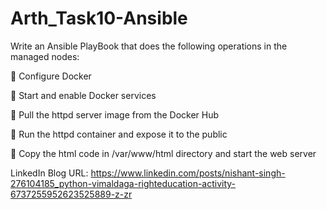 # Arth_Task10-Ansible

Write an Ansible PlayBook that does the following operations in the managed nodes:

🔹 Configure Docker

🔹 Start and enable Docker services

🔹 Pull the httpd server image from the Docker Hub

🔹 Run the httpd container and expose it to the public

🔹 Copy the html code in /var/www/html directory and start the web server


LinkedIn Blog URL: https://www.linkedin.com/posts/nishant-singh-276104185_python-vimaldaga-righteducation-activity-6737255952623525889-z-zr
